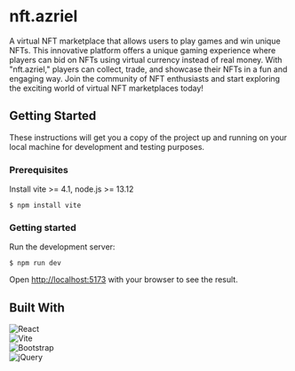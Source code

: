 # nft.azriel

A virtual NFT marketplace that allows users to play games and win unique NFTs. This innovative platform offers a unique gaming experience where players can bid on NFTs using virtual currency instead of real money. With "nft.azriel," players can collect, trade, and showcase their NFTs in a fun and engaging way. Join the community of NFT enthusiasts and start exploring the exciting world of virtual NFT marketplaces today!

## Getting Started

These instructions will get you a copy of the project up and running on your local machine for development and testing purposes.

### Prerequisites

Install vite >= 4.1, node.js >= 13.12

```shell
$ npm install vite
```

### Getting started

Run the development server:
```shell
$ npm run dev
```

Open [http://localhost:5173](http://localhost:5173) with your browser to see the result.

## Built With

![React](https://img.shields.io/badge/react-%2320232a.svg?style=for-the-badge&logo=react&logoColor=%2361DAFB)<br>
![Vite](https://img.shields.io/badge/vite-%23646CFF.svg?style=for-the-badge&logo=vite&logoColor=white)<br>
![Bootstrap](https://img.shields.io/badge/bootstrap-%23563D7C.svg?style=for-the-badge&logo=bootstrap&logoColor=white)<br>
![jQuery](https://img.shields.io/badge/jquery-%230769AD.svg?style=for-the-badge&logo=jquery&logoColor=white)


